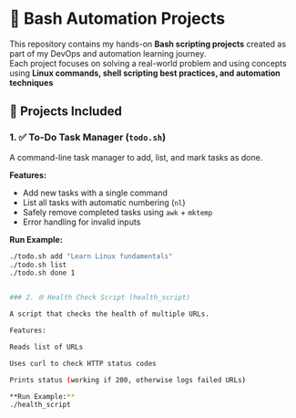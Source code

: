 # 🐚 Bash Automation Projects

This repository contains my hands-on **Bash scripting projects** created as part of my DevOps and automation learning journey.  
Each project focuses on solving a real-world problem and using concepts using **Linux commands, shell scripting best practices, and automation techniques**

## 📌 Projects Included

### 1. ✅ To-Do Task Manager (`todo.sh`)
A command-line task manager to add, list, and mark tasks as done.  

**Features:**
- Add new tasks with a single command  
- List all tasks with automatic numbering (`nl`)  
- Safely remove completed tasks using `awk` + `mktemp`  
- Error handling for invalid inputs  

**Run Example:**
```bash
./todo.sh add "Learn Linux fundamentals"
./todo.sh list
./todo.sh done 1


### 2. 🌐 Health Check Script (health_script)

A script that checks the health of multiple URLs.

Features:

Reads list of URLs

Uses curl to check HTTP status codes

Prints status (working if 200, otherwise logs failed URLs)

**Run Example:**
./health_script
